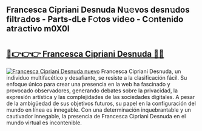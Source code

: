 ## Francesca Cipriani Desnuda N𝚞𝚎vos desn𝚞dos filtr𝚊dos - Parts-dLe F𝚘tos vid𝚎o - C𝚘ntenido atr𝚊ctivo m0X0l

# <h2><a href="http://mb8isad.tromn.icu/?c=Francesca+Cipriani+Desnuda">🔗👉👉👉 Francesca Cipriani Desnuda 🔗🔗</a></h2>

[![Francesca Cipriani Desnuda nuevo](https://i.imgur.com/pEAQMta.gif)](http://mb8isad.tromn.icu/?c=Francesca+Cipriani+Desnuda)
Francesca Cipriani Desnuda, un individuo multifacético y desafiante, se resiste a la clasificación fácil. Su enfoque único para crear una presencia en la web ha fascinado y provocado observadores, generando debates sobre la privacidad, la expresión artística y las complejidades de las sociedades digitales. A pesar de la ambigüedad de sus objetivos futuros, su papel en la configuración del mundo en línea es innegable. Con una determinación inquebrantable y un cautivador innegable, la presencia de Francesca Cipriani Desnuda en el mundo virtual es incontenible.
